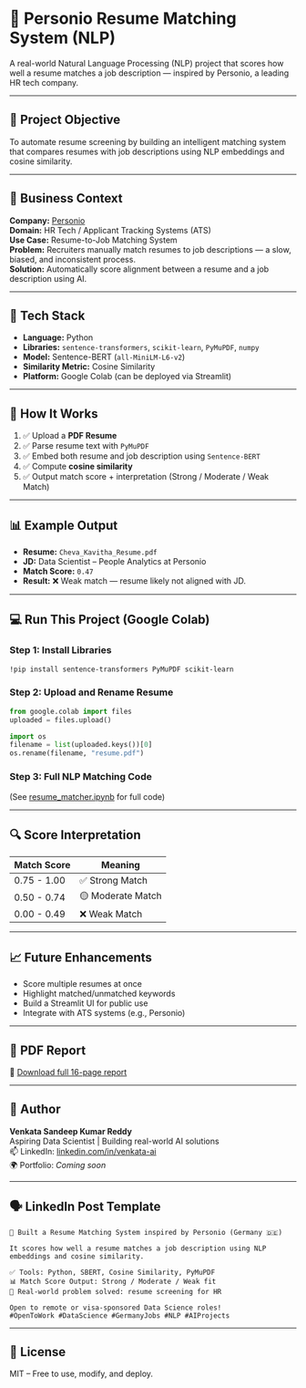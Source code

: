 # 📄 Personio Resume Matching System (NLP)

A real-world Natural Language Processing (NLP) project that scores how well a resume matches a job description — inspired by Personio, a leading HR tech company.

---

## 🎯 Project Objective

To automate resume screening by building an intelligent matching system that compares resumes with job descriptions using NLP embeddings and cosine similarity.

---

## 🧠 Business Context

**Company:** [Personio](https://www.personio.com/)  
**Domain:** HR Tech / Applicant Tracking Systems (ATS)  
**Use Case:** Resume-to-Job Matching System  
**Problem:** Recruiters manually match resumes to job descriptions — a slow, biased, and inconsistent process.  
**Solution:** Automatically score alignment between a resume and a job description using AI.

---

## 🧰 Tech Stack

- **Language:** Python
- **Libraries:** `sentence-transformers`, `scikit-learn`, `PyMuPDF`, `numpy`
- **Model:** Sentence-BERT (`all-MiniLM-L6-v2`)
- **Similarity Metric:** Cosine Similarity
- **Platform:** Google Colab (can be deployed via Streamlit)

---

## 📁 How It Works

1. ✅ Upload a **PDF Resume**
2. ✅ Parse resume text with `PyMuPDF`
3. ✅ Embed both resume and job description using `Sentence-BERT`
4. ✅ Compute **cosine similarity**
5. ✅ Output match score + interpretation (Strong / Moderate / Weak Match)

---

## 📊 Example Output

- **Resume:** `Cheva_Kavitha_Resume.pdf`
- **JD:** Data Scientist – People Analytics at Personio
- **Match Score:** `0.47`  
- **Result:** ❌ Weak match — resume likely not aligned with JD.

---

## 💻 Run This Project (Google Colab)

### Step 1: Install Libraries

```bash
!pip install sentence-transformers PyMuPDF scikit-learn
```

### Step 2: Upload and Rename Resume

```python
from google.colab import files
uploaded = files.upload()

import os
filename = list(uploaded.keys())[0]
os.rename(filename, "resume.pdf")
```

### Step 3: Full NLP Matching Code

(See [resume_matcher.ipynb](./resume_matcher.ipynb) for full code)

---

## 🔍 Score Interpretation

| Match Score | Meaning                  |
|-------------|--------------------------|
| 0.75 - 1.00 | ✅ Strong Match           |
| 0.50 - 0.74 | 🟡 Moderate Match         |
| 0.00 - 0.49 | ❌ Weak Match             |

---

## 📈 Future Enhancements

- Score multiple resumes at once
- Highlight matched/unmatched keywords
- Build a Streamlit UI for public use
- Integrate with ATS systems (e.g., Personio)

---

## 📄 PDF Report

📎 [Download full 16-page report](./Personio_Resume_Matching_Report_Venkata.pdf)

---

## 👤 Author

**Venkata Sandeep Kumar Reddy**  
Aspiring Data Scientist | Building real-world AI solutions  
📫 LinkedIn: [linkedin.com/in/venkata-ai](#)  
🌍 Portfolio: *Coming soon*

---

## 🗣️ LinkedIn Post Template

```text
🚀 Built a Resume Matching System inspired by Personio (Germany 🇩🇪)

It scores how well a resume matches a job description using NLP embeddings and cosine similarity.

✅ Tools: Python, SBERT, Cosine Similarity, PyMuPDF  
📊 Match Score Output: Strong / Moderate / Weak fit  
🧠 Real-world problem solved: resume screening for HR

Open to remote or visa-sponsored Data Science roles!  
#OpenToWork #DataScience #GermanyJobs #NLP #AIProjects
```

---

## 📎 License

MIT – Free to use, modify, and deploy.
